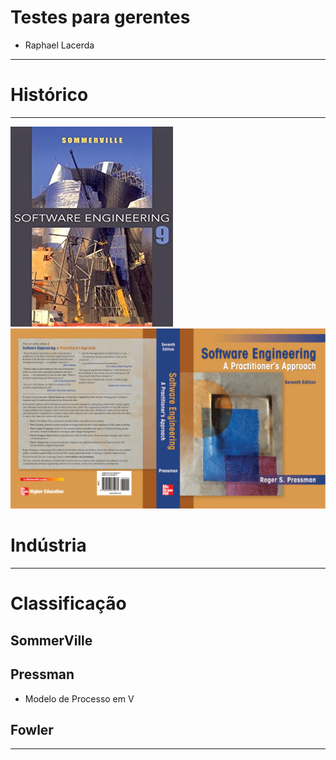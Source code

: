 # Testes para gerentes

* Raphael Lacerda
---

# Histórico

---

<img src="sommer.jpg" alt="">
<img src="pressman.gif" alt="">

# Indústria

---

# Classificação

## SommerVille

## Pressman
* Modelo de Processo em V
	
## Fowler

---




